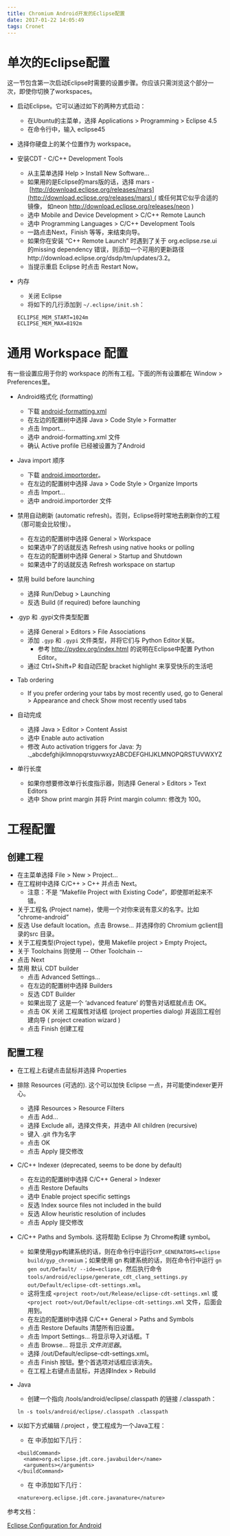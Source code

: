 ```yaml
---
title: Chromium Android开发的Eclipse配置
date: 2017-01-22 14:05:49
tags: Cronet
---
```


# 单次的Eclipse配置

这一节包含第一次启动Eclipse时需要的设置步骤。你应该只需浏览这个部分一次，即使你切换了workspaces。
<!--more-->
* 启动Eclipse。它可以通过如下的两种方式启动：
  * 在Ubuntu的主菜单，选择 Applications > Programming > Eclipse 4.5
  * 在命令行中，输入 eclipse45

* 选择你硬盘上的某个位置作为 workspace。 
* 安装CDT - C/C++ Development Tools

  * 从主菜单选择 Help > Install New Software... 
  * 如果用的是Eclipse的mars版的话，选择 mars - [http://download.eclipse.org/releases/mars](http://download.eclipse.org/releases/mars) ( 或任何其它似乎合适的镜像， 如neon http://download.eclipse.org/releases/neon )
  * 选中 Mobile and Device Development > C/C++ Remote Launch
  * 选中 Programming Languages > C/C++ Development Tools
  * 一路点击Next，Finish 等等，来结束向导。
  * 如果你在安装 “C++ Remote Launch” 时遇到了关于 org.eclipse.rse.ui 的missing dependency 错误，则添加一个可用的更新路径http://download.eclipse.org/dsdp/tm/updates/3.2。
  * 当提示重启 Eclipse 时点击 Restart Now。

* 内存
  * 关闭 Eclipse
  * 将如下的几行添加到 `~/.eclipse/init.sh`：
  ```
  ECLIPSE_MEM_START=1024m
  ECLIPSE_MEM_MAX=8192m
  ```

# 通用 Workspace 配置
有一些设置应用于你的 workspace 的所有工程。下面的所有设置都在 Window > Preferences里。

* Android格式化 (formatting)
  * 下载 [android-formatting.xml](https://raw.githubusercontent.com/android/platform_development/master/ide/eclipse/android-formatting.xml)
  * 在左边的配置树中选择 Java > Code Style > Formatter
  * 点击 Import...
  * 选中 android-formatting.xml 文件
  * 确认 Active profile 已经被设置为了Android

* Java import 顺序
  * 下载 [android.importorder](https://raw.githubusercontent.com/android/platform_development/master/ide/eclipse/android.importorder)。
  * 在左边的配置树中选择 Java > Code Style > Organize Imports
  * 点击 Import...
  * 选中 android.importorder 文件

* 禁用自动刷新 (automatic refresh)。否则，Eclipse将时常地去刷新你的工程（那可能会比较慢）。
  * 在左边的配置树中选择 General > Workspace
  * 如果选中了的话就反选 Refresh using native hooks or polling
  * 在左边的配置树中选择 General > Startup and Shutdown
  * 如果选中了的话就反选 Refresh workspace on startup

* 禁用 build before launching
  * 选择 Run/Debug > Launching
  * 反选  Build (if required) before launching

* .gyp 和 .gypi文件类型配置
  * 选择 General > Editors > File Associations
  * 添加 `.gyp` 和 `.gypi` 文件类型，并将它们与 Python Editor关联。
    * 参考 http://pydev.org/index.html 的说明在Eclipse中配置 Python Editor。
  * 通过 Ctrl+Shift+P 和自动匹配 bracket highlight 来享受快乐的生活吧

* Tab ordering
  * If you prefer ordering your tabs by most recently used, go to General > Appearance and check Show most recently used tabs

* 自动完成
  * 选择 Java > Editor > Content Assist
  * 选中 Enable auto activation
  * 修改 Auto activation triggers for Java: 为 ._abcdefghijklmnopqrstuvwxyzABCDEFGHIJKLMNOPQRSTUVWXYZ

* 单行长度
  * 如果你想要修改单行长度指示器，则选择 General > Editors > Text Editors
  * 选中 Show print margin 并将 Print margin column: 修改为 100。

# 工程配置

## 创建工程
* 在主菜单选择 File > New > Project... 
* 在工程树中选择 C/C++ > C++ 并点击 Next。
  * 注意：不是 “Makefile Project with Existing Code”，即使那听起来不错。
* 关于工程名 (Project name)，使用一个对你来说有意义的名字。比如 "chrome-android”
* 反选 Use default location。点击 Browse... 并选择你的 Chromium gclient目录的src 目录。
* 关于工程类型(Project type)，使用 Makefile project > Empty Project。
* 关于 Toolchains 则使用  -- Other Toolchain --
* 点击 Next
* 禁用 默认 CDT builder
  * 点击 Advanced Settings...
  * 在左边的配置树中选择 Builders
  * 反选 CDT Builder
  * 如果出现了 这是一个  ‘advanced feature’ 的警告对话框就点击 OK。
  * 点击 OK 关闭 工程属性对话框 (project properties dialog) 并返回工程创建向导 ( project creation wizard )
  * 点击 Finish 创建工程

## 配置工程
* 在工程上右键点击鼠标并选择 Properties

* 排除 Resources (可选的). 这个可以加快 Eclipse 一点，并可能使indexer更开心。
  * 选择 Resources > Resource Filters
  * 点击 Add...
  * 选择 Exclude all，选择文件夹，并选中 All children (recursive)
  * 键入 .git 作为名字
  * 点击 OK
  * 点击 Apply 提交修改

* C/C++ Indexer (deprecated, seems to be done by default)
  * 在左边的配置树中选择 C/C++ General > Indexer
  * 点击 Restore Defaults
  * 选中 Enable project specific settings
  * 反选 Index source files not included in the build
  * 反选 Allow heuristic resolution of includes
  * 点击 Apply 提交修改

* C/C++ Paths and Symbols. 这将帮助 Eclipse
 为 Chrome构建 symbol。
  * 如果使用gyp构建系统的话，则在命令行中运行`GYP_GENERATORS=eclipse build/gyp_chromium`；如果使用 gn 构建系统的话，则在命令行中运行 `gn gen out/Default/ --ide=eclipse`，然后执行命令 `tools/android/eclipse/generate_cdt_clang_settings.py  out/Default/eclipse-cdt-settings.xml`。
  * 这将生成 `<project root>/out/Release/eclipse-cdt-settings.xml` 或  `<project root>/out/Default/eclipse-cdt-settings.xml` 文件，后面会用到。
  *  在左边的配置树中选择 C/C++ General > Paths and Symbols
  * 点击 Restore Defaults 清楚所有旧设置。
  * 点击 Import Settings... 将显示导入对话框。T
  * 点击 Browse... 将显示 *文件浏览器*。
  * 选择 <project root>/out/Default/eclipse-cdt-settings.xml。
  * 点击 Finish 按钮。整个首选项对话框应该消失。
  * 在工程上右键点击鼠标，并选择Index > Rebuild

* Java
  * 创建一个指向 <project root>/tools/android/eclipse/.classpath 的链接 <project root>/.classpath：
  ```
  ln -s tools/android/eclipse/.classpath .classpath
  ```

* 以如下方式编辑 <project root>/.project ，使工程成为一个Java工程：
  * 在 <buildSpec> 中添加如下几行：
  ```
  <buildCommand>
    <name>org.eclipse.jdt.core.javabuilder</name>
    <arguments></arguments>
  </buildCommand>
  ```
  * 在 <natures> 中添加如下几行：
  ```
  <nature>org.eclipse.jdt.core.javanature</nature>
  ```

参考文档：

[Eclipse Configuration for Android](https://chromium.googlesource.com/chromium/src.git/+/master/docs/eclipse.md)

